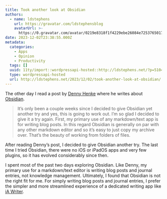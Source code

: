 ```yaml
---
title: Took another look at Obsidian
authors:
  - name: ldstephens
    url: https://gravatar.com/ldstephensblog
    avatarUrl: >-
      https://0.gravatar.com/avatar/0219e8318f1f4229ebe26084e7253765017f43ca0c631be37dc6d0b8ad6e40a4?s=96&d=identicon&r=G
date: 2023-12-02T23:38:55.000Z
metadata:
  categories:
    - Apps
    - Opinion
    - Productivity
  tags: []
  uuid: 11ty/import::wordpressapi-hosted::http://ldstephens.net/?p=5104
  type: wordpressapi-hosted
  url: http://ldstephens.net/2023/12/02/took-another-look-at-obsidian/
---
```

The other day I read a post by [Denny Henke](https://beardystarstuff.net/2023/11/26/its-only-been.html) where he writes about [Obsidian](https://obsidian.md/).

> It’s only been a couple weeks since I decided to give Obsidian yet another try and yes, this is going to work out. I’m so glad I decided to give it a try again. First, my primary use of any markdown/text app is for writing blog posts. In this regard Obsidian is generally on par with any other markdown editor and so it’s easy to just copy my archive over. That’s the beauty of working from folders of files.

After reading Denny’s post, I decided to give Obsidian another try. The last time I tried Obsidian, there were no iOS or iPadOS apps and very few plugins, so it has evolved considerably since then.

I spent most of the past two days exploring Obsidian. Like Denny, my primary use for a markdown/text editor is writing blog posts and journal entries, not knowledge management. Ultimately, I found that Obsidian is not the right fit for me. For simply writing blog posts and journal entries, I prefer the simpler and more streamlined experience of a dedicated writing app like [iA Writer](https://ia.net/writer).